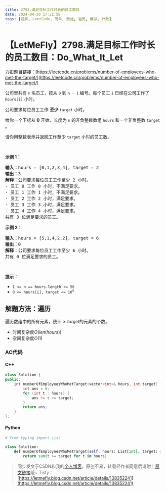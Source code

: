 ```yaml
---
title: 2798.满足目标工作时长的员工数目
date: 2024-04-30 17:21:58
tags: [题解, LeetCode, 简单, 数组, 遍历, 模拟, 计数]
---
```


# 【LetMeFly】2798.满足目标工作时长的员工数目：Do_What_It_Let

力扣题目链接：[https://leetcode.cn/problems/number-of-employees-who-met-the-target/](https://leetcode.cn/problems/number-of-employees-who-met-the-target/)

<p>公司里共有 <code>n</code> 名员工，按从 <code>0</code> 到 <code>n - 1</code> 编号。每个员工 <code>i</code> 已经在公司工作了 <code>hours[i]</code> 小时。</p>

<p>公司要求每位员工工作&nbsp;<strong>至少</strong> <code>target</code> 小时。</p>

<p>给你一个下标从 <strong>0</strong> 开始、长度为 <code>n</code> 的非负整数数组 <code>hours</code> 和一个非负整数 <code>target</code> 。</p>

<p>请你用整数表示并返回工作至少 <code>target</code> 小时的员工数。</p>

<p>&nbsp;</p>

<p><strong>示例 1：</strong></p>

<pre><strong>输入：</strong>hours = [0,1,2,3,4], target = 2
<strong>输出：</strong>3
<strong>解释：</strong>公司要求每位员工工作至少 2 小时。
- 员工 0 工作 0 小时，不满足要求。
- 员工 1 工作 1 小时，不满足要求。
- 员工 2 工作 2 小时，满足要求。
- 员工 3 工作 3 小时，满足要求。
- 员工 4 工作 4 小时，满足要求。
共有 3 位满足要求的员工。
</pre>

<p><strong>示例 2：</strong></p>

<pre><strong>输入：</strong>hours = [5,1,4,2,2], target = 6
<strong>输出：</strong>0
<strong>解释：</strong>公司要求每位员工工作至少 6 小时。
共有 0 位满足要求的员工。
</pre>

<p>&nbsp;</p>

<p><strong>提示：</strong></p>

<ul>
	<li><code>1 &lt;= n == hours.length &lt;= 50</code></li>
	<li><code>0 &lt;=&nbsp;hours[i], target &lt;= 10<sup>5</sup></code></li>
</ul>


    
## 解题方法：遍历

遍历数组中的所有元素，统计$\geq target$的元素的个数。

+ 时间复杂度$O(len(hours))$
+ 空间复杂度$O(1)$

### AC代码

#### C++

```cpp
class Solution {
public:
    int numberOfEmployeesWhoMetTarget(vector<int>& hours, int target) {
        int ans = 0;
        for (int t : hours) {
            ans += t >= target;
        }
        return ans;
    }
};
```

#### Python

```python
# from typing import List

class Solution:
    def numberOfEmployeesWhoMetTarget(self, hours: List[int], target: int) -> int:
        return sum(t >= target for t in hours)
```

> 同步发文于CSDN和我的[个人博客](https://blog.letmefly.xyz/)，原创不易，转载经作者同意后请附上[原文链接](https://blog.letmefly.xyz/2024/04/30/LeetCode%202798.%E6%BB%A1%E8%B6%B3%E7%9B%AE%E6%A0%87%E5%B7%A5%E4%BD%9C%E6%97%B6%E9%95%BF%E7%9A%84%E5%91%98%E5%B7%A5%E6%95%B0%E7%9B%AE/)哦~
> Tisfy：[https://letmefly.blog.csdn.net/article/details/138352241](https://letmefly.blog.csdn.net/article/details/138352241)

